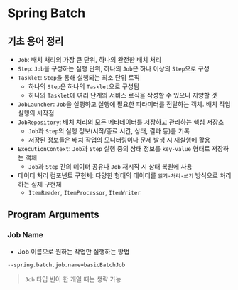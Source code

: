 # Spring Batch

## 기초 용어 정리

- `Job`: 배치 처리의 가장 큰 단위, 하나의 완전한 배치 처리
- `Step`: `Job`을 구성하는 실행 단위, 하나의 `Job`은 하나 이상의 `Step`으로 구성
- `Tasklet`: `Step`을 통해 실행되는 최소 단위 로직
    - 하나의 `Step`은 하나의 `Tasklet`으로 구성됨
    - 하나의 `Tasklet`에 여러 단계의 서비스 로직을 작성할 수 있으나 지양할 것
- `JobLauncher`: `Job`을 실행하고 실행에 필요한 파라미터를 전달하는 객체. 배치 작업 실행의 시작점
- `JobRepository`: 배치 처리의 모든 메타데이터를 저장하고 관리하는 핵심 저장소
    - `Job`과 `Step`의 실행 정보(시작/종료 시간, 상태, 결과 등)를 기록
    - 저장된 정보들은 배치 작업의 모니터링이나 문제 발생 시 재실행에 활용
- `ExecutionContext`: `Job`과 `Step` 실행 중의 상태 정보를 `key-value` 형태로 저장하는 객체
    - `Job`과 `Step` 간의 데이터 공유나 `Job` 재시작 시 상태 복원에 사용
- 데이터 처리 컴포넌트 구현체: 다양한 형태의 데이터를 `읽기-처리-쓰기` 방식으로 처리하는 실제 구현체
    - `ItemReader`, `ItemProcessor`, `ItemWriter`

## Program Arguments

### Job Name

- Job 이름으로 원하는 작업만 실행하는 방법

```batch
--spring.batch.job.name=basicBatchJob
```

> `Job` 타입 빈이 한 개일 때는 생략 가능
